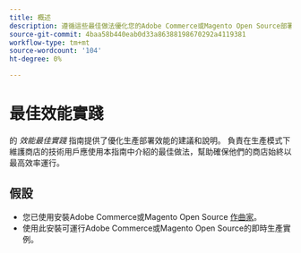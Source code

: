 ```yaml
---
title: 概述
description: 遵循這些最佳做法優化您的Adobe Commerce或Magento Open Source部署的效能。
source-git-commit: 4baa58b440eab0d33a86388198670292a4119381
workflow-type: tm+mt
source-wordcount: '104'
ht-degree: 0%

---
```



# 最佳效能實踐

的 _效能最佳實踐_ 指南提供了優化生產部署效能的建議和說明。 負責在生產模式下維護商店的技術用戶應使用本指南中介紹的最佳做法，幫助確保他們的商店始終以最高效率運行。

## 假設

* 您已使用安裝Adobe Commerce或Magento Open Source [作曲家](https://devdocs.magento.com/guides/v2.4/install-gde/composer.html)。
* 使用此安裝可運行Adobe Commerce或Magento Open Source的即時生產實例。
